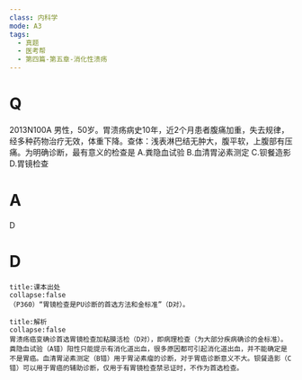 ```yaml
---
class: 内科学
mode: A3
tags:
  - 真题
  - 医考帮
  - 第四篇-第五章-消化性溃疡
---
```


# Q
2013N100A 男性，50岁。胃溃疡病史10年，近2个月患者腹痛加重，失去规律，经多种药物治疗无效，体重下降。查体：浅表淋巴结无肿大，腹平软，上腹部有压痛。为明确诊断，最有意义的检查是
A.粪隐血试验
B.血清胃泌素测定
C.钡餐造影
D.胃镜检查

# A
D
# D
```ad-note
title:课本出处
collapse:false
（P360）“胃镜检查是PU诊断的首选方法和金标准”（D对）。
```

```ad-summary
title:解析
collapse:false
胃溃疡癌变确诊首选胃镜检查加粘膜活检（D对），即病理检查（为大部分疾病确诊的金标准）。粪隐血试验（A错）阳性只能提示有消化道出血，很多原因都可引起消化道出血，并不能确定是不是胃癌。血清胃泌素测定（B错）用于胃泌素瘤的诊断，对于胃癌诊断意义不大。钡餐造影（C错）可以用于胃癌的辅助诊断，仅用于有胃镜检查禁忌证时，不作为首选检查。
```

